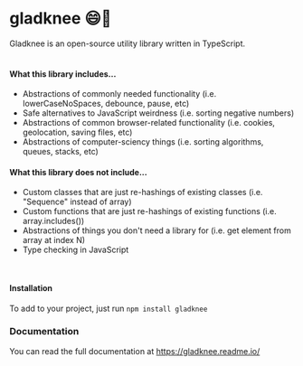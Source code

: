 # gladknee 😄🦵

Gladknee is an open-source utility library written in TypeScript.<br><br>

#### What this library includes...

<ul>
<li>Abstractions of commonly needed functionality (i.e. lowerCaseNoSpaces, debounce, pause, etc)</li>
<li>Safe alternatives to JavaScript weirdness (i.e. sorting negative numbers)</li>
<li>Abstractions of common browser-related functionality (i.e. cookies, geolocation, saving files, etc)</li>
<li>Abstractions of computer-sciency things (i.e. sorting algorithms, queues, stacks, etc)</li>
</ul>

#### What this library does not include...

<ul>
<li>Custom classes that are just re-hashings of existing classes (i.e. "Sequence" instead of array)</li>
<li>Custom functions that are just re-hashings of existing functions (i.e. array.includes())</li>
<li>Abstractions of things you don't need a library for (i.e. get element from array at index N)</li>
<li>Type checking in JavaScript</li>
</ul>
<br>

#### Installation

To add to your project, just run `npm install gladknee`

### Documentation

You can read the full documentation at <a href="https://gladknee.readme.io/">https://gladknee.readme.io/</a>
